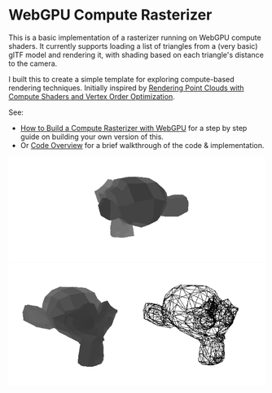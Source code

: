 # WebGPU Compute Rasterizer

This is a basic implementation of a rasterizer running on WebGPU compute shaders. It currently supports loading a list of triangles from a (very basic) glTF model and rendering it, with shading based on each triangle's distance to the camera.

I built this to create a simple template for exploring compute-based rendering techniques. Initially inspired by [Rendering Point Clouds with Compute Shaders and Vertex Order Optimization](https://github.com/m-schuetz/compute_rasterizer).

See:

* [How to Build a Compute Rasterizer with WebGPU](how-to-build-a-compute-rasterizer.md) for a step by step guide on building your own version of this. 
* Or [Code Overview](code-overview.md) for a brief walkthrough of the code & implementation. 

![](media/rotating-model.gif)
![](media/model-still.png)